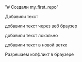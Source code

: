 "# Создали my_first_repo" 

Добавили текст

добавили текст через веб браузер

добавили текст локально

добавили текст в новой ветке

Разрешаем копфликт в браузере
